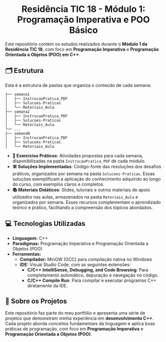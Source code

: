 <h1 align="center">Residência TIC 18 - Módulo 1: Programação Imperativa e POO Básico</h1>

Este repositório contém os estudos realizados durante o **Módulo 1 da Residência TIC 18**, com foco em **Programação Imperativa** e **Programação Orientada a Objetos (POO) em C++**.  

## 🗂️ Estrutura  

Esta é a estrutura de pastas que organiza o conteúdo de cada semana:

```
├── semana1
│   ├── InstrucaoPratica_PDF
│   ├── Solucoes-Praticas
│   └── Materiais_Aula
├── semana2
│   ├── InstrucaoPratica_PDF
│   ├── Solucoes-Praticas
│   └── Materiais_Aula
└── ...
├── semanaN
│   ├── InstrucaoPratica_PDF
│   ├── Solucoes-Praticas
│   └── Materiais_Aula
```

- **📖 Exercícios Práticos**: Atividades propostas para cada semana, disponibilizadas na pasta `InstrucaoPratica_PDF` de cada módulo.
- **🛠️ Soluções Implementadas**: Código-fonte das resoluções dos desafios práticos, organizados por semana na pasta `Solucoes-Praticas`. Essas soluções exemplificam a aplicação do conhecimento adquirido ao longo do curso, com exemplos claros e completos.
- **📚 Materiais Didáticos**: Slides, tutoriais e outros materiais de apoio utilizados nas aulas, armazenados na pasta `Materiais_Aula` e organizados por semana. Esses recursos complementam o aprendizado teórico e prático, facilitando a compreensão dos tópicos abordados.  
 
## 💻 Tecnologias Utilizadas  

- **Linguagem:** C++  
- **Paradigmas:** Programação Imperativa e Programação Orientada a Objetos (POO)  
- **Ferramentas:**
  - **Compilador:** MinGW (GCC) para compilação nativa no Windows
  - **IDE:** Visual Studio Code, com as seguintes extensões:
    - **C/C++ IntelliSense, Debugging, and Code Browsing**: Para completamento automático, depuração e navegação no código.
    - **C/C++ Compile Run**: Para compilar e executar programas C++ diretamente da IDE. 

## 📢 Sobre os Projetos  

Este repositório faz parte do meu portfólio e apresenta uma série de projetos que demonstram minha experiência em **desenvolvimento C++**. Cada projeto aborda conceitos fundamentais da linguagem e aplica boas práticas de programação, com foco em **Programação Imperativa** e **Programação Orientada a Objetos (POO)**.  
